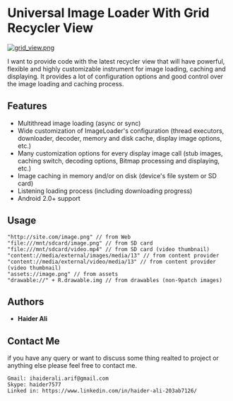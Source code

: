 # Universal Image Loader With Grid Recycler View

[![grid_view.png](https://s18.postimg.org/m4hv9wmfd/grid_view.png)](https://postimg.org/image/7y24eobk5/)

I want to provide code with the latest recycler view that will have powerful, flexible and highly customizable instrument for image loading, caching and displaying. It provides a lot of configuration options and good control over the image loading and caching process.

## Features
* Multithread image loading (async or sync)
* Wide customization of ImageLoader's configuration (thread executors, downloader, decoder, memory and disk cache, display image options, etc.)
* Many customization options for every display image call (stub images, caching switch, decoding options, Bitmap processing and displaying, etc.)
* Image caching in memory and/or on disk (device's file system or SD card)
* Listening loading process (including downloading progress)
* Android 2.0+ support

## Usage

```
"http://site.com/image.png" // from Web
"file:///mnt/sdcard/image.png" // from SD card
"file:///mnt/sdcard/video.mp4" // from SD card (video thumbnail)
"content://media/external/images/media/13" // from content provider
"content://media/external/video/media/13" // from content provider (video thumbnail)
"assets://image.png" // from assets
"drawable://" + R.drawable.img // from drawables (non-9patch images)
```
## Authors

* **Haider Ali**
## Contact Me
 if you have any query or want to discuss some thing realted to project or anything else please feel free to contact me.
 ```
Gmail: ihaiderali.arif@gmail.com
Skype: haider7577 
Linked in: https://www.linkedin.com/in/haider-ali-203ab7126/
```

